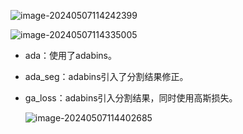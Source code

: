 ![image-20240507114242399](C:\Users\wychencc\AppData\Roaming\Typora\typora-user-images\image-20240507114242399.png)

![image-20240507114335005](C:\Users\wychencc\AppData\Roaming\Typora\typora-user-images\image-20240507114335005.png)

* ada：使用了adabins。

* ada_seg：adabins引入了分割结果修正。

* ga_loss：adabins引入分割结果，同时使用高斯损失。

  ![image-20240507114402685](C:\Users\wychencc\AppData\Roaming\Typora\typora-user-images\image-20240507114402685.png)